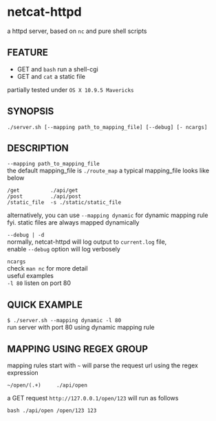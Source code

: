 netcat-httpd
============

a httpd server, based on `nc` and pure shell scripts

## FEATURE

* GET and `bash` run a shell-cgi
* GET and `cat` a static file

partially tested under `OS X 10.9.5 Mavericks`

## SYNOPSIS  

`./server.sh [--mapping path_to_mapping_file] [--debug] [- ncargs]`


## DESCRIPTION  

`--mapping path_to_mapping_file`  
the default mapping_file is `./route_map`
a typical mapping_file looks like below

```
/get          ./api/get
/post         ./api/post
/static_file  -s ./static/static_file
```

alternatively, you can use `--mapping dynamic` for dynamic mapping rule  
fyi. static files are always mapped dynamically

`--debug | -d`  
normally, netcat-httpd will log output to `current.log` file,  
enable `--debug` option will log verbosely

`ncargs`  
check `man nc` for more detail  
useful examples  
`-l 80` listen on port 80

## QUICK EXAMPLE  

`$ ./server.sh --mapping dynamic -l 80`  
run server with port 80 using dynamic mapping rule

## MAPPING USING REGEX GROUP

mapping rules start with `~` will parse the request url using the regex expression

```
~/open/(.+)     ./api/open
```

a GET request `http://127.0.0.1/open/123` will run as follows

```
bash ./api/open /open/123 123
```

